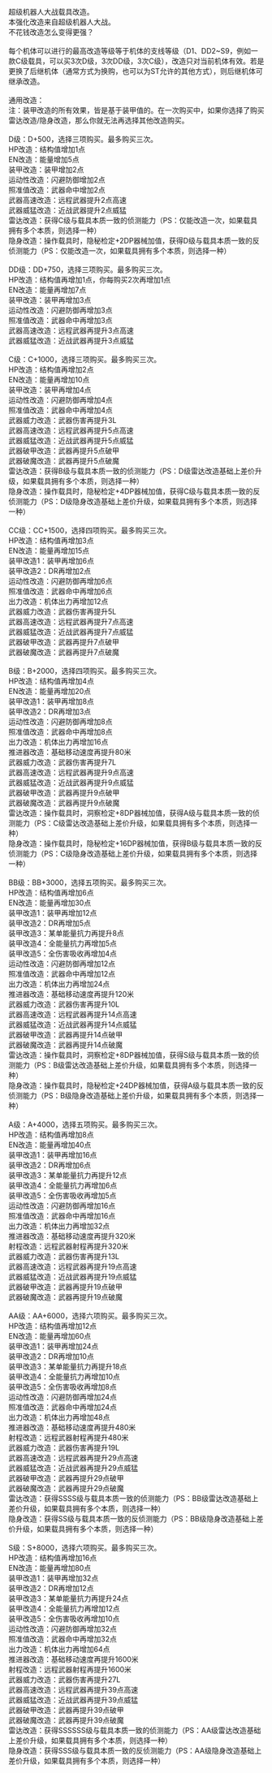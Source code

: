 <title>载具改造</title>
<meta name="GENERATOR" content="WinCHM">
<meta http-equiv="Content-Type" content="text/html; charset=gb2312">
<br>超级机器人大战载具改造。 
<br>本强化改造来自超级机器人大战。 
<br>不花钱改造怎么变得更强？ 
<br>
<br>每个机体可以进行的最高改造等级等于机体的支线等级（D1、DD2~S9，例如一款C级载具，可以买3次D级，3次DD级，3次C级），改造只对当前机体有效。若是更换了后继机体（通常方式为换购，也可以为ST允许的其他方式），则后继机体可继承改造。 
<br>
<br>通用改造： 
<br>注：装甲改造的所有效果，皆是基于装甲值的。在一次购买中，如果你选择了购买雷达改造/隐身改造，那么你就无法再选择其他改造购买。
<br>
<br>D级：D+500，选择三项购买。最多购买三次。 
<br>HP改造：结构值增加1点 
<br>EN改造：能量增加5点 
<br>装甲改造：装甲增加2点 
<br>运动性改造：闪避防御增加2点 
<br>照准值改造：武器命中增加2点 
<br>武器高速改造：远程武器提升2点高速 
<br>武器威猛改造：近战武器提升2点威猛 
<br>雷达改造：获得C级与载具本质一致的侦测能力（PS：仅能改造一次，如果载具拥有多个本质，则选择一种） 
<br>隐身改造：操作载具时，隐秘检定+2DP器械加值，获得D级与载具本质一致的反侦测能力（PS：仅能改造一次，如果载具拥有多个本质，则选择一种） 
<br>
<br>DD级：DD+750，选择三项购买。最多购买三次。 
<br>HP改造：结构值再增加1点，你每购买2次再增加1点 
<br>EN改造：能量再增加7点 
<br>装甲改造：装甲再增加3点 
<br>运动性改造：闪避防御再增加3点 
<br>照准值改造：武器命中再增加3点 
<br>武器高速改造：远程武器再提升3点高速 
<br>武器威猛改造：近战武器再提升3点威猛 
<br>
<br>C级：C+1000，选择三项购买。最多购买三次。 
<br>HP改造：结构值再增加2点 
<br>EN改造：能量再增加10点 
<br>装甲改造：装甲再增加4点 
<br>运动性改造：闪避防御再增加4点 
<br>照准值改造：武器命中再增加4点 
<br>武器威力改造：武器伤害再提升3L 
<br>武器高速改造：远程武器再提升5点高速 
<br>武器威猛改造：近战武器再提升5点威猛 
<br>武器破甲改造：武器再提升5点破甲 
<br>武器破魔改造：武器再提升5点破魔 
<br>雷达改造：获得B级与载具本质一致的侦测能力（PS：D级雷达改造基础上差价升级，如果载具拥有多个本质，则选择一种） 
<br>隐身改造：操作载具时，隐秘检定+4DP器械加值，获得C级与载具本质一致的反侦测能力（PS：D级隐身改造基础上差价升级，如果载具拥有多个本质，则选择一种） 
<br>
<br>CC级：CC+1500，选择四项购买。最多购买三次。 
<br>HP改造：结构值再增加3点 
<br>EN改造：能量再增加15点 
<br>装甲改造1：装甲再增加6点 
<br>装甲改造2：DR再增加2点 
<br>运动性改造：闪避防御再增加6点 
<br>照准值改造：武器命中再增加6点 
<br>出力改造：机体出力再增加12点 
<br>武器威力改造：武器伤害再提升5L 
<br>武器高速改造：远程武器再提升7点高速 
<br>武器威猛改造：近战武器再提升7点威猛 
<br>武器破甲改造：武器再提升7点破甲 
<br>武器破魔改造：武器再提升7点破魔 
<br>
<br>B级：B+2000，选择四项购买。最多购买三次。 
<br>HP改造：结构值再增加4点 
<br>EN改造：能量再增加20点 
<br>装甲改造1：装甲再增加8点 
<br>装甲改造2：DR再增加3点 
<br>运动性改造：闪避防御再增加8点 
<br>照准值改造：武器命中再增加8点 
<br>出力改造：机体出力再增加16点 
<br>推进器改造：基础移动速度再提升80米 
<br>武器威力改造：武器伤害再提升7L 
<br>武器高速改造：远程武器再提升9点高速 
<br>武器威猛改造：近战武器再提升9点威猛 
<br>武器破甲改造：武器再提升9点破甲 
<br>武器破魔改造：武器再提升9点破魔 
<br>雷达改造：操作载具时，洞察检定+8DP器械加值，获得A级与载具本质一致的侦测能力（PS：C级雷达改造基础上差价升级，如果载具拥有多个本质，则选择一种） 
<br>隐身改造：操作载具时，隐秘检定+16DP器械加值，获得B级与载具本质一致的反侦测能力（PS：C级隐身改造基础上差价升级，如果载具拥有多个本质，则选择一种） 
<br>
<br>BB级：BB+3000，选择五项购买。最多购买三次。 
<br>HP改造：结构值再增加6点 
<br>EN改造：能量再增加30点 
<br>装甲改造1：装甲再增加12点 
<br>装甲改造2：DR再增加5点 
<br>装甲改造3：某单能量抗力再提升8点 
<br>装甲改造4：全能量抗力再增加5点 
<br>装甲改造5：全伤害吸收再增加4点 
<br>运动性改造：闪避防御再增加12点 
<br>照准值改造：武器命中再增加12点 
<br>出力改造：机体出力再增加24点 
<br>推进器改造：基础移动速度再提升120米 
<br>武器威力改造：武器伤害再提升10L 
<br>武器高速改造：远程武器再提升14点高速 
<br>武器威猛改造：近战武器再提升14点威猛 
<br>武器破甲改造：武器再提升14点破甲 
<br>武器破魔改造：武器再提升14点破魔 
<br>雷达改造：操作载具时，洞察检定+8DP器械加值，获得S级与载具本质一致的侦测能力（PS：B级雷达改造基础上差价升级，如果载具拥有多个本质，则选择一种） 
<br>隐身改造：操作载具时，隐秘检定+24DP器械加值，获得A级与载具本质一致的反侦测能力（PS：B级隐身改造基础上差价升级，如果载具拥有多个本质，则选择一种） 
<br>
<br>A级：A+4000，选择五项购买。最多购买三次。 
<br>HP改造：结构值再增加8点 
<br>EN改造：能量再增加40点 
<br>装甲改造1：装甲再增加16点 
<br>装甲改造2：DR再增加6点 
<br>装甲改造3：某单能量抗力再提升12点 
<br>装甲改造4：全能量抗力再增加6点 
<br>装甲改造5：全伤害吸收再增加5点 
<br>运动性改造：闪避防御再增加16点 
<br>照准值改造：武器命中再增加16点 
<br>出力改造：机体出力再增加32点 
<br>推进器改造：基础移动速度再提升320米 
<br>射程改造：远程武器射程再提升320米 
<br>武器威力改造：武器伤害再提升13L 
<br>武器高速改造：远程武器再提升19点高速 
<br>武器威猛改造：近战武器再提升19点威猛 
<br>武器破甲改造：武器再提升19点破甲 
<br>武器破魔改造：武器再提升19点破魔 
<br>
<br>AA级：AA+6000，选择六项购买。最多购买三次。 
<br>HP改造：结构值再增加12点 
<br>EN改造：能量再增加60点 
<br>装甲改造1：装甲再增加24点 
<br>装甲改造2：DR再增加10点 
<br>装甲改造3：某单能量抗力再提升18点 
<br>装甲改造4：全能量抗力再增加10点 
<br>装甲改造5：全伤害吸收再增加8点 
<br>运动性改造：闪避防御再增加24点 
<br>照准值改造：武器命中再增加24点 
<br>出力改造：机体出力再增加48点 
<br>推进器改造：基础移动速度再提升480米 
<br>射程改造：远程武器射程再提升480米 
<br>武器威力改造：武器伤害再提升19L 
<br>武器高速改造：远程武器再提升29点高速 
<br>武器威猛改造：近战武器再提升29点威猛 
<br>武器破甲改造：武器再提升29点破甲 
<br>武器破魔改造：武器再提升29点破魔 
<br>雷达改造：获得SSSS级与载具本质一致的侦测能力（PS：BB级雷达改造基础上差价升级，如果载具拥有多个本质，则选择一种） 
<br>隐身改造：获得SS级与载具本质一致的反侦测能力（PS：BB级隐身改造基础上差价升级，如果载具拥有多个本质，则选择一种） 
<br>
<br>S级：S+8000，选择六项购买。最多购买三次。 
<br>HP改造：结构值再增加16点 
<br>EN改造：能量再增加80点 
<br>装甲改造1：装甲再增加32点 
<br>装甲改造2：DR再增加12点 
<br>装甲改造3：某单能量抗力再提升24点 
<br>装甲改造4：全能量抗力再增加12点 
<br>装甲改造5：全伤害吸收再增加10点 
<br>运动性改造：闪避防御再增加32点 
<br>照准值改造：武器命中再增加32点 
<br>出力改造：机体出力再增加64点 
<br>推进器改造：基础移动速度再提升1600米 
<br>射程改造：远程武器射程再提升1600米 
<br>武器威力改造：武器伤害再提升27L 
<br>武器高速改造：远程武器再提升39点高速 
<br>武器威猛改造：近战武器再提升39点威猛 
<br>武器破甲改造：武器再提升39点破甲 
<br>武器破魔改造：武器再提升39点破魔 
<br>雷达改造：获得SSSSSS级与载具本质一致的侦测能力（PS：AA级雷达改造基础上差价升级，如果载具拥有多个本质，则选择一种） 
<br>隐身改造：获得SSS级与载具本质一致的反侦测能力（PS：AA级隐身改造基础上差价升级，如果载具拥有多个本质，则选择一种） 
<br>
<br>
